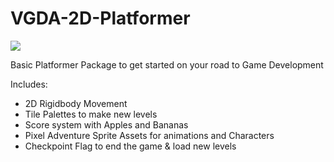 # VGDA-2D-Platformer

![](https://github.com/cculver831/VGDA-2D-Platformer/blob/8748ed79faac974da919e788891c979fc3298858/Idle%20Animation.gif)

Basic Platformer Package to get started on your road to Game Development

Includes:
- 2D Rigidbody Movement
- Tile Palettes to make new levels
- Score system with Apples and Bananas
- Pixel Adventure Sprite Assets for animations and Characters
- Checkpoint Flag to end the game & load new levels
